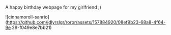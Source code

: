 A happy birthday webpage for my girlfriend ;)

![cinnamoroll-sanrio](https://github.com/jdlyrslgr/roror/assets/157884920/08ef9b23-68a8-4f64-9e
29-f049e8e7bb21)
 
